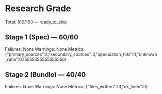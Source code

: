 # Research Grade
Total: 100/100 — ready_to_ship

## Stage 1 (Spec) — 60/60
Failures: None
Warnings: None
Metrics: {"primary_sources":2,"secondary_sources":0,"speculation_hits":0,"unknown_ratio":0.15555555555555556}

## Stage 2 (Bundle) — 40/40
Failures: None
Warnings: None
Metrics: {"files_written":13,"ok_lines":0}